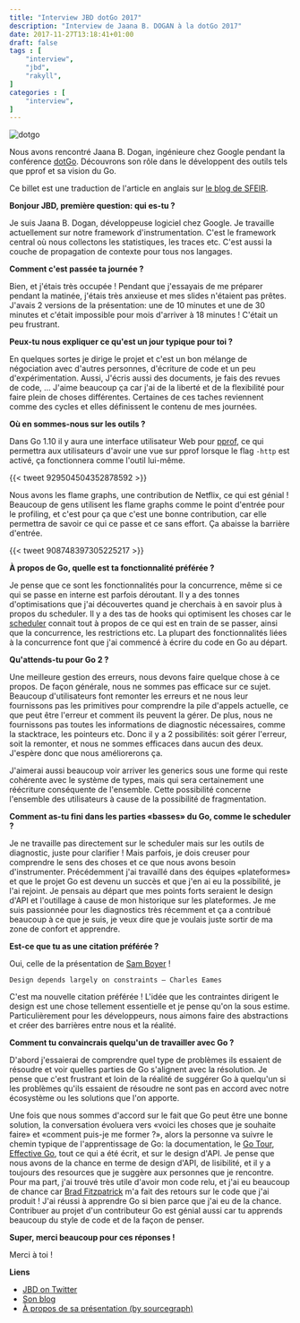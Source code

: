 ```yaml
---
title: "Interview JBD dotGo 2017"
description: "Interview de Jaana B. DOGAN à la dotGo 2017"
date: 2017-11-27T13:18:41+01:00
draft: false
tags : [
    "interview",
    "jbd",
    "rakyll",
]
categories : [
    "interview",
]
---
```


![dotgo](/img/post/171127_dotgo_jbd.jpg)

Nous avons rencontré Jaana B. Dogan, ingénieure chez Google pendant la conférence [dotGo](https://www.dotgo.eu/). Découvrons son rôle dans le développent des outils tels que pprof et sa vision du Go.

Ce billet est une traduction de l'article en anglais sur [le blog de SFEIR](https://lemag.sfeir.com/interview-jaana-b-dogan-go/).

**Bonjour JBD, première question: qui es-tu ?**

Je suis Jaana B. Dogan, développeuse logiciel chez Google. Je travaille actuellement sur notre framework d'instrumentation. C'est le framework central où nous collectons les statistiques, les traces etc. C'est aussi la couche de propagation de contexte pour tous nos langages.

**Comment c'est passée ta journée ?**

Bien, et j'étais très occupée ! Pendant que j'essayais de me préparer pendant la matinée, j'étais très anxieuse et mes slides n'étaient pas prêtes. J'avais 2 versions de la présentation: une de 10 minutes et une de 30 minutes et c'était impossible pour mois d'arriver à 18 minutes ! C'était un peu frustrant.

**Peux-tu nous expliquer ce qu'est un jour typique pour toi ?**

En quelques sortes je dirige le projet et c'est un bon mélange de négociation avec d'autres personnes, d'écriture de code et un peu d'expérimentation. Aussi, J'écris aussi des documents, je fais des revues de code, ... J'aime beaucoup ça car j'ai de la liberté et de la flexibilité pour faire plein de choses différentes. Certaines de ces taches reviennent comme des cycles et elles définissent le contenu de mes journées.

**Où en sommes-nous sur les outils ?**

Dans Go 1.10 il y aura une interface utilisateur Web pour [pprof](https://golang.org/pkg/net/http/pprof/), ce qui permettra aux utilisateurs d'avoir une vue sur pprof lorsque le flag `-http` est activé, ça fonctionnera comme l'outil lui-même. 

{{< tweet 929504504352878592 >}}

Nous avons les flame graphs, une contribution de Netflix, ce qui est génial ! Beaucoup de gens utilisent les flame graphs comme le point d'entrée pour le profiling, et c'est pour ça que c'est une bonne contribution, car elle permettra de savoir ce qui ce passe et ce sans effort. Ça abaisse la barrière d'entrée.  

{{< tweet 908748397305225217 >}}

**À propos de Go, quelle est ta fonctionnalité préférée ?**

Je pense que ce sont les fonctionnalités pour la concurrence, même si ce qui se passe en interne est parfois déroutant. Il y a des tonnes d'optimisations que j'ai découvertes quand je cherchais à en savoir plus à propos du scheduler. Il y a des tas de hooks qui optimisent les choses car le [scheduler](https://rakyll.org/scheduler/) connait tout à propos de ce qui est en train de se passer, ainsi que la concurrence, les restrictions etc. La plupart des fonctionnalités liées à la concurrence font que j'ai commencé à écrire du code en Go au départ.

**Qu'attends-tu pour Go 2 ?**

Une meilleure gestion des erreurs, nous devons faire quelque chose à ce propos. De façon générale, nous ne sommes pas efficace sur ce sujet. Beaucoup d'utilisateurs font remonter les erreurs et ne nous leur fournissons pas les primitives pour comprendre la pile d'appels actuelle, ce que peut être l'erreur et comment ils peuvent la gérer. De plus, nous ne fournissons pas toutes les informations de diagnostic nécessaires, comme la stacktrace, les pointeurs etc. Donc il y a 2 possibilités: soit gérer l'erreur, soit la remonter, et nous ne sommes efficaces dans aucun des deux. J'espère donc que nous améliorerons ça.

J'aimerai aussi beaucoup voir arriver les generics sous une forme qui reste cohérente avec le système de types, mais qui sera certainement une réécriture conséquente de l'ensemble. Cette possibilité concerne l'ensemble des utilisateurs à cause de la possibilité de fragmentation.

**Comment as-tu fini dans les parties «basses» du Go, comme le scheduler ?**

Je ne travaille pas directement sur le scheduler mais sur les outils de diagnostic, juste pour clarifier ! Mais parfois, je dois creuser pour comprendre le sens des choses et ce que nous avons besoin d'instrumenter. Précédemment j'ai travaillé dans des équipes «plateformes» et que le projet Go est devenu un succès et que j'en ai eu la possibilité, je l'ai rejoint. Je pensais au départ que mes points forts seraient le design d'API et l'outillage à cause de mon historique sur les plateformes. Je me suis passionnée pour les diagnostics très récemment et ça a contribué beaucoup à ce que je suis, je veux dire que je voulais juste sortir de ma zone de confort et apprendre.

**Est-ce que tu as une citation préférée ?**

Oui, celle de la présentation de [Sam Boyer](https://twitter.com/sdboyer) !

    Design depends largely on constraints — Charles Eames

C'est ma nouvelle citation préférée ! L'idée que les contraintes dirigent le design est une chose tellement essentielle et je pense qu'on la sous estime. Particulièrement pour les développeurs, nous aimons faire des abstractions et créer des barrières entre nous et la réalité.

**Comment tu convaincrais quelqu'un de travailler avec Go ?**

D'abord j'essaierai de comprendre quel type de problèmes ils essaient de résoudre et voir quelles parties de Go s'alignent avec la résolution. Je pense que c'est frustrant et loin de la réalité de suggérer Go à quelqu'un si les problèmes qu'ils essaient de résoudre ne sont pas en accord avec notre écosystème ou les solutions que l'on apporte.

Une fois que nous sommes d'accord sur le fait que Go peut être une bonne solution, la conversation évoluera vers «voici les choses que je souhaite faire» et «comment puis-je me former ?», alors la personne va suivre le chemin typique de l'apprentissage de Go: la documentation, le [Go Tour](https://tour.golang.org/), [Effective Go](https://golang.org/doc/effective_go.html), tout ce qui a été écrit, et sur le design d'API. Je pense que nous avons de la chance en terme de design d'API, de lisibilité, et il y a toujours des resources que je suggère aux personnes que je rencontre. Pour ma part, j'ai trouvé très utile d'avoir mon code relu, et j'ai eu beaucoup de chance car [Brad Fitzpatrick](https://twitter.com/bradfitz) m'a fait des retours sur le code que j'ai produit ! J'ai réussi à apprendre Go si bien parce que j'ai eu de la chance. Contribuer au projet d'un contributeur Go est génial aussi car tu apprends beaucoup du style de code et de la façon de penser.

**Super, merci beaucoup pour ces réponses !**

Merci à toi !

**Liens**

- [JBD on Twitter](https://twitter.com/rakyll)
- [Son blog](https://rakyll.org/)
- [À propos de sa présentation (by sourcegraph)](https://about.sourcegraph.com/go/gos-work-stealing-scheduler/)
